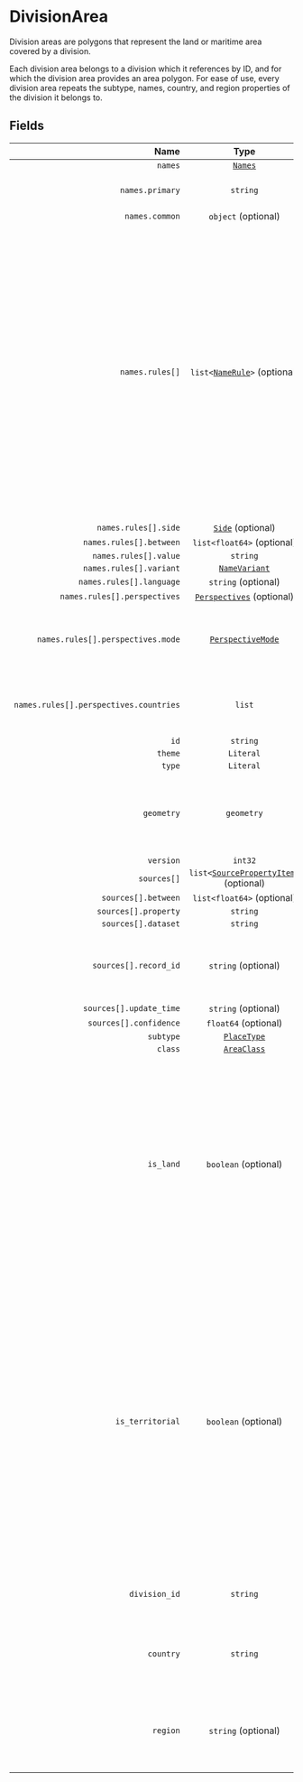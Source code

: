 # DivisionArea

Division areas are polygons that represent the land or maritime area covered by a
division.

Each division area belongs to a division which it references by ID, and for which
the division area provides an area polygon. For ease of use, every division area
repeats the subtype, names, country, and region properties of the division it
belongs to.

## Fields

| Name | Type | Description |
|-----:|:----:|-------------|
| `names` | [`Names`](TK) |  |
| `names.primary` | `string` | The most commonly used name. |
| `names.common` | `object` (optional) |  |
| `names.rules[]` | `list<`[`NameRule`](TK)`>` (optional) | Rules for names that cannot be specified in the simple common names property. These rules can cover other name variants such as official, alternate, and short; and they can optionally include geometric scoping (linear referencing) and side-of-road scoping for complex cases. |
| `names.rules[].side` | [`Side`](TK) (optional) |  |
| `names.rules[].between` | `list<float64>` (optional) |  |
| `names.rules[].value` | `string` |  |
| `names.rules[].variant` | [`NameVariant`](TK) |  |
| `names.rules[].language` | `string` (optional) |  |
| `names.rules[].perspectives` | [`Perspectives`](TK) (optional) |  |
| `names.rules[].perspectives.mode` | [`PerspectiveMode`](TK) | Whether the perspective holder accepts or disputes this name. |
| `names.rules[].perspectives.countries` | `list` | Countries holding the given mode of perspective. |
| `id` | `string` |  |
| `theme` | `Literal` |  |
| `type` | `Literal` |  |
| `geometry` | `geometry` | The area covered by the division with which this area feature is associated |
| `version` | `int32` |  |
| `sources[]` | `list<`[`SourcePropertyItem`](TK)`>` (optional) |  |
| `sources[].between` | `list<float64>` (optional) |  |
| `sources[].property` | `string` |  |
| `sources[].dataset` | `string` |  |
| `sources[].record_id` | `string` (optional) | Refers to the specific record within the dataset that was used. |
| `sources[].update_time` | `string` (optional) |  |
| `sources[].confidence` | `float64` (optional) |  |
| `subtype` | [`PlaceType`](TK) |  |
| `class` | [`AreaClass`](TK) |  |
| `is_land` | `boolean` (optional) | A boolean to indicate whether or not the feature geometry represents the land-clipped, non-maritime boundary. The geometry can be used for map rendering, cartographic display, and similar purposes. |
| `is_territorial` | `boolean` (optional) | A boolean to indicate whether or not the feature geometry represents Overture's best approximation of this place's maritime boundary. For coastal places, this would tend to include the water area. The geometry can be used for data processing, reverse-geocoding, and similar purposes. |
| `division_id` | `string` | Division ID of the division this area belongs to. |
| `country` | `string` | ISO 3166-1 alpha-2 country code of the division this area belongs to. |
| `region` | `string` (optional) | ISO 3166-2 principal subdivision code of the division this area belongs to. |
